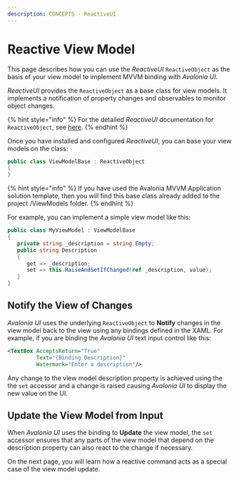 ```yaml
---
description: CONCEPTS - ReactiveUI
---
```


# Reactive View Model

This page describes how you can use the _ReactiveUI_ `ReactiveObject` as the basis of your view model to implement MVVM binding with _Avalonia UI_.&#x20;

_ReactiveUI_ provides the `ReactiveObject` as a base class for view models. It implements a notification of property changes and observables to monitor object changes.

{% hint style="info" %}
For the detailed _ReactiveUI_ documentation for `ReactiveObject`, see [here](https://www.reactiveui.net/api/reactiveui/reactiveobject/).
{% endhint %}

&#x20;Once you have installed and configured _ReactiveUI_, you can base your view models on the class:

```csharp
public class ViewModelBase : ReactiveObject
{
}
```

<!--<figure><img src="../../.gitbook/assets/image (4) (2).png" alt=""><figcaption></figcaption></figure>-->

{% hint style="info" %}
If you have used the Avalonia MVVM Application solution template, then you will find this base class already added to the project /ViewModels folder.
{% endhint %}

For example, you can implement a simple view model like this:

```csharp
public class MyViewModel : ViewModelBase
{
   private string _description = string.Empty;
   public string Description
   {
      get => _description;
      set => this.RaiseAndSetIfChanged(ref _description, value);
   }
}
```

## Notify the View of Changes

_Avalonia UI_ uses the underlying `ReactiveObject` to **Notify** changes in the view model back to the view using any bindings defined in the XAML. For example, if you are binding the _Avalonia UI_ text input control like this:

```xml
<TextBox AcceptsReturn="True"
         Text="{Binding Description}"
         Watermark="Enter a description"/>
```

Any change to the view model description property is achieved using the the `set` accessor and a change is raised causing _Avalonia UI_ to display the new value on the UI.

## Update the View Model from Input

When _Avalonia UI_ uses the binding to **Update** the view model, the `set` accessor ensures that any parts of the view model that depend on the description property can also react to the change if necessary.

On the next page, you will learn how a reactive command acts as a special case of the view model update.
